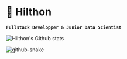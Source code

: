 

# 🚀 Hilthon
  
**`Fullstack Developper & Junior Data Scientist`**

![Hilthon's Github stats](https://github-readme-stats.vercel.app/api?username=hilthontt&show_icons=true&theme=radical)

<picture>
  <source media="(prefers-color-scheme: dark)" srcset="https://github.com/HilthonTT/HilthonTT/assets/118371200/b45df2a6-ee23-4379-ae10-5518ea09360e" />
  <source media="(prefers-color-scheme: light)" srcset="https://github.com/HilthonTT/HilthonTT/assets/118371200/a5d9352c-247c-42cb-9956-0047fb2e5ea4" />
  <img alt="github-snake" src="https://github.com/HilthonTT/HilthonTT/assets/118371200/b45df2a6-ee23-4379-ae10-5518ea09360e" />
</picture>
